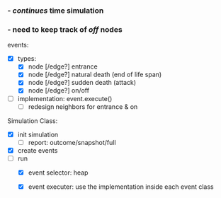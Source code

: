 ### - *continues* time simulation  
### - need to keep track of *off* nodes

events:
  - [x] types:
    - [x] node [/edge?] entrance
    - [x] node [/edge?] natural death (end of life span)
    - [x] node [/edge?] sudden death (attack)
    - [x] node [/edge?] on/off
  - [ ] implementation: event.execute()
    - [ ] redesign neighbors for entrance & on

Simulation Class:
  - [x] init simulation
    - [ ] report: outcome/snapshot/full
  - [x] create events
  - [ ] run
    - [x] event selector: heap
    - [x] event executer: use the implementation inside each event class
  
